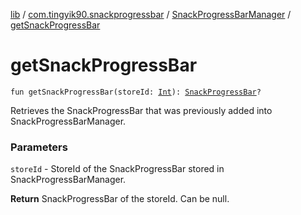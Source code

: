 [lib](../../index.md) / [com.tingyik90.snackprogressbar](../index.md) / [SnackProgressBarManager](index.md) / [getSnackProgressBar](./get-snack-progress-bar.md)

# getSnackProgressBar

`fun getSnackProgressBar(storeId: `[`Int`](https://kotlinlang.org/api/latest/jvm/stdlib/kotlin/-int/index.html)`): `[`SnackProgressBar`](../-snack-progress-bar/index.md)`?`

Retrieves the SnackProgressBar that was previously added into SnackProgressBarManager.

### Parameters

`storeId` - StoreId of the SnackProgressBar stored in SnackProgressBarManager.

**Return**
SnackProgressBar of the storeId. Can be null.


